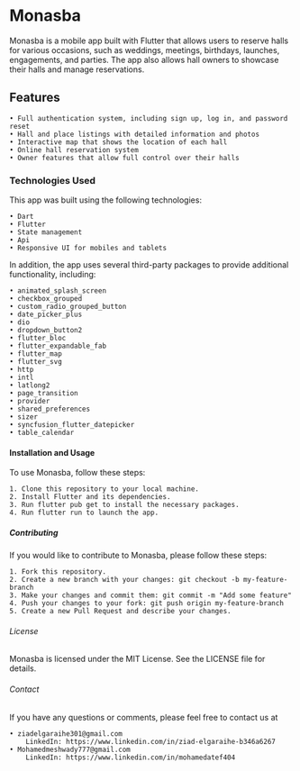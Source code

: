 # Monasba

Monasba is a mobile app built with Flutter that allows users to reserve halls for various occasions, such as weddings, meetings, birthdays, launches, engagements, and parties. The app also allows hall owners to showcase their halls and manage reservations.

## Features

    • Full authentication system, including sign up, log in, and password reset
    • Hall and place listings with detailed information and photos
    • Interactive map that shows the location of each hall
    • Online hall reservation system
    • Owner features that allow full control over their halls

### Technologies Used

This app was built using the following technologies:

    • Dart
    • Flutter
    • State management
    • Api
    • Responsive UI for mobiles and tablets

In addition, the app uses several third-party packages to provide additional functionality, including:

    • animated_splash_screen
    • checkbox_grouped
    • custom_radio_grouped_button
    • date_picker_plus
    • dio
    • dropdown_button2
    • flutter_bloc
    • flutter_expandable_fab
    • flutter_map
    • flutter_svg
    • http
    • intl
    • latlong2
    • page_transition
    • provider
    • shared_preferences
    • sizer
    • syncfusion_flutter_datepicker
    • table_calendar

#### Installation and Usage

To use Monasba, follow these steps:

    1. Clone this repository to your local machine.
    2. Install Flutter and its dependencies.
    3. Run flutter pub get to install the necessary packages.
    4. Run flutter run to launch the app.

##### Contributing

If you would like to contribute to Monasba, please follow these steps:

    1. Fork this repository.
    2. Create a new branch with your changes: git checkout -b my-feature-branch
    3. Make your changes and commit them: git commit -m "Add some feature"
    4. Push your changes to your fork: git push origin my-feature-branch
    5. Create a new Pull Request and describe your changes.

###### License

Monasba is licensed under the MIT License. See the LICENSE file for details.

###### Contact

If you have any questions or comments, please feel free to contact us at 

    • ziadelgaraihe301@gmail.com
        LinkedIn: https://www.linkedin.com/in/ziad-elgaraihe-b346a6267
    • Mohamedmeshwady777@gmail.com
        LinkedIn: https://www.linkedin.com/in/mohamedatef404

